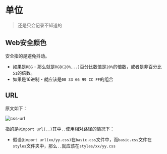 # 单位
> 还是只会记录不知道的

## Web安全颜色

安全指的是避免抖动。

* 如果是`RBG` - 那么就是`RGB(20%,..)`百分比数值是`20%`的倍数，或者是非百分比`51`的倍数。
* 如果是16进制 - 就应该是`00 33 66 99 CC FF`的组合

## URL

原文如下：

![css-url]()

指的是`@import url(..)`其中`..`使用相对路径的情况下：

* 假设`@import url(xx/yy.css)`在`basic.css`文件中，而`basic.css`文件在`styles`文件夹中，那么`..`就应该在`styles/xx/yy.css`